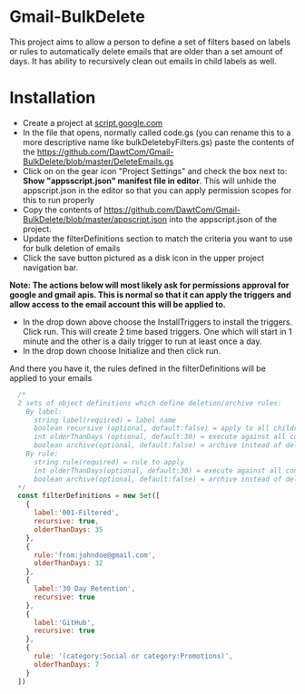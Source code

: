 # Gmail-BulkDelete
This project aims to allow a person to define a set of filters based on labels or rules to automatically delete emails that are older than a set amount of days.   It has ability to recursively clean out emails in child labels as well.


# Installation
*  Create a project at [script.google.com](https://script.google.com/home)
*  In the file that opens, normally called code.gs (you can rename this to a more descriptive name like bulkDeletebyFilters.gs) paste the contents of the https://github.com/DawtCom/Gmail-BulkDelete/blob/master/DeleteEmails.gs
*  Click on on the gear icon "Project Settings" and check the box next to: **Show "appsscript.json" manifest file in editor**.  This will unhide the appscript.json in the editor so that you can apply permission scopes for this to run properly
*  Copy the contents of https://github.com/DawtCom/Gmail-BulkDelete/blob/master/appscript.json into the appscript.json of the project.
*  Update the filterDefinitions section to match the criteria you want to use for bulk deletion of emails
*  Click the save button pictured as a disk icon in the upper project navigation bar.

**Note:  The actions below will most likely ask for permissions approval for google and gmail apis. This is normal so that it can apply the triggers and allow access to the email account this will be applied to.**

*  In the drop down above choose the InstallTriggers to install the triggers.   Click run.  This will create 2 time based triggers.  One which will start in 1 minute and the other is a daily trigger to run at least once a day.
*  In the drop down choose Initialize and then click run.

And there you have it, the rules defined in the filterDefinitions will be applied to your emails

```javascript
  /*  
  2 sets of object definitions which define deletion/archive rules:
    By label:
      string label(required) = label name
      boolean recursive (optional, default:false) = apply to all children and grandchildren
      int olderThanDays (optional, default:30) = execute against all content matching the label older than 'X' days
      boolean archive(optional, default:false) = archive instead of delete
    By rule:
      string rule(required) = rule to apply
      int olderThanDays(optional, default:30) = execute against all content matched by rule older than 'X' days
      boolean archive(optional, default:false) = archive instead of delete
  */
  const filterDefinitions = new Set([
    {
      label:'001-Filtered',
      recursive: true,
      olderThanDays: 35
    },
    {
      rule:'from:johndoe@gmail.com',
      olderThanDays: 32
    },
    {
      label:'30 Day Retention',
      recursive: true
    },
    {
      label:'GitHub',
      recursive: true
    },
    {
      rule: '(category:Social or category:Promotions)',
      olderThanDays: 7
    }
  ])

```
